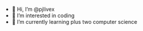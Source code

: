 - 👋 Hi, I’m @pjlivex
- 👀 I’m interested in coding
- 🌱 I’m currently learning plus two computer science

